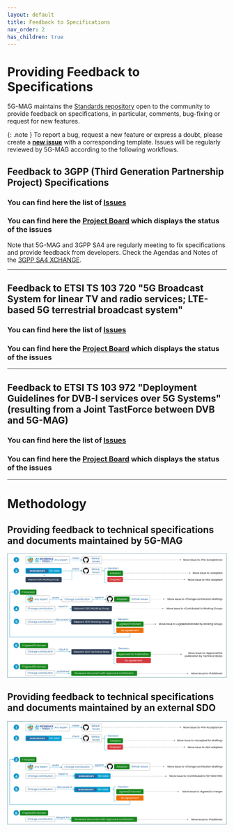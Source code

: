 ```yaml
---
layout: default
title: Feedback to Specifications
nav_order: 2
has_children: true
---
```

# Providing Feedback to Specifications

5G-MAG maintains the [Standards repository](https://github.com/5G-MAG/Standards) open to the community to provide feedback on specifications, in particular, comments, bug-fixing or request for new features. 

{: .note }
To report a bug, request a new feature or express a doubt, please create a **[new issue](https://github.com/5G-MAG/Standards/issues/new/choose)** with a corresponding template. Issues will be regularly reviewed by 5G-MAG according to the following workflows.

## Feedback to 3GPP (Third Generation Partnership Project) Specifications

### You can find here the list of [Issues](https://github.com/5G-MAG/Standards/issues?q=is%3Aopen%20is%3Aissue%20project%3A5g-mag%2F33)
### You can find here the [Project Board](https://github.com/orgs/5G-MAG/projects/33) which displays the status of the issues

Note that 5G-MAG and 3GPP SA4 are regularly meeting to fix specifications and provide feedback from developers. Check the Agendas and Notes of the [3GPP SA4 XCHANGE](https://5g-mag.github.io/Standards/pages/3gppsa4xchange.html).

----

## Feedback to ETSI TS 103 720 "5G Broadcast System for linear TV and radio services; LTE-based 5G terrestrial broadcast system"
### You can find here the list of [Issues](https://github.com/5G-MAG/Standards/issues?q=is%3Aopen+is%3Aissue+project%3A5g-mag%2F32)
### You can find here the [Project Board](https://github.com/orgs/5G-MAG/projects/32) which displays the status of the issues

----

## Feedback to ETSI TS 103 972 "Deployment Guidelines for DVB-I services over 5G Systems" (resulting from a Joint TastForce between DVB and 5G-MAG)
### You can find here the list of [Issues](https://github.com/5G-MAG/Standards/issues?q=is%3Aopen+is%3Aissue+project%3A5g-mag%2F31)
### You can find here the [Project Board](https://github.com/orgs/5G-MAG/projects/31) which displays the status of the issues

----

# Methodology
## Providing feedback to technical specifications and documents maintained by 5G-MAG
![](../assets/images/Feedback_1.png)

## Providing feedback to technical specifications and documents maintained by an external SDO
![](../assets/images/Feedback_2.png)
